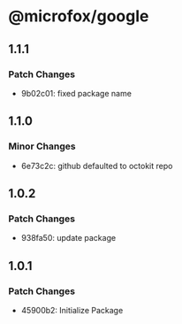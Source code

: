 # @microfox/google

## 1.1.1

### Patch Changes

- 9b02c01: fixed package name

## 1.1.0

### Minor Changes

- 6e73c2c: github defaulted to octokit repo

## 1.0.2

### Patch Changes

- 938fa50: update package

## 1.0.1

### Patch Changes

- 45900b2: Initialize Package
